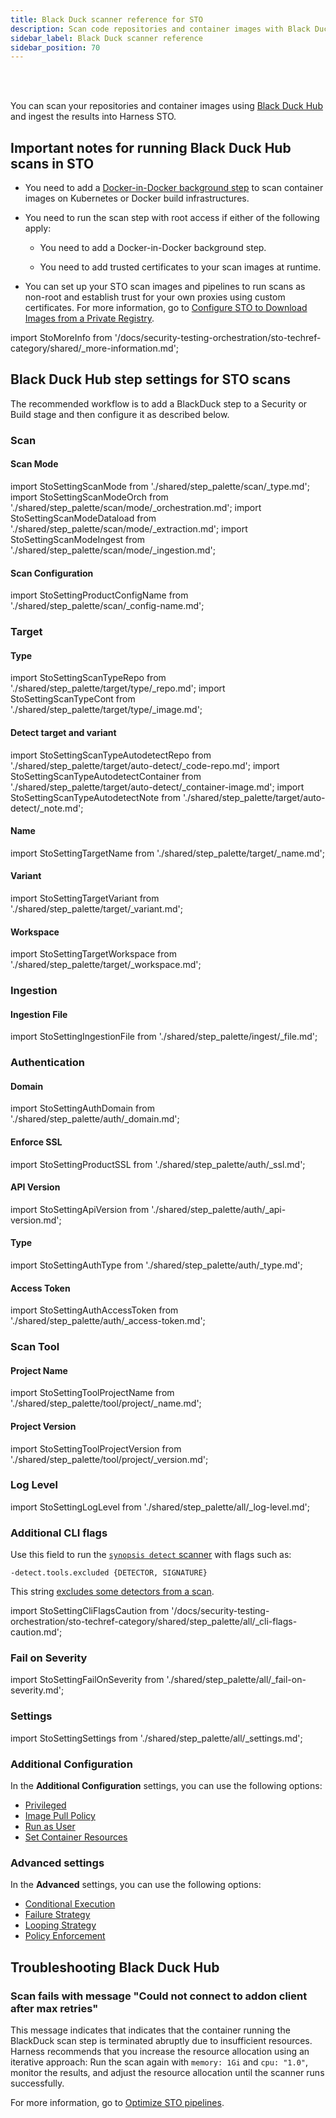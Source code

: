 ```yaml
---
title: Black Duck scanner reference for STO
description: Scan code repositories and container images with Black Duck.
sidebar_label: Black Duck scanner reference
sidebar_position: 70
---
```


<DocsTag   text="Code repo scanners"  backgroundColor= "#cbe2f9" textColor="#0b5cad" link="/docs/security-testing-orchestration/sto-techref-category/security-step-settings-reference#code-repo-scanners"  />
<DocsTag   text="Artifact scanners" backgroundColor= "#cbe2f9" textColor="#0b5cad" link="/docs/security-testing-orchestration/sto-techref-category/security-step-settings-reference#artifact-scanners"  />
<DocsTag  text="Orchestration" link="/docs/security-testing-orchestration/use-sto/orchestrate-and-ingest/run-an-orchestrated-scan-in-sto"  />
<DocsTag  text="Extraction" link="/docs/security-testing-orchestration/use-sto/orchestrate-and-ingest/sto-workflows-overview/#extraction-scans-in-sto" />
<DocsTag  text="Ingestion" link="/docs/security-testing-orchestration/use-sto/orchestrate-and-ingest/ingest-scan-results-into-an-sto-pipeline/" />
<br/>
<br/>

You can scan your repositories and container images using [Black Duck Hub](https://sig-product-docs.synopsys.com/bundle/bd-hub/page/Welcome.html) and ingest the results into Harness STO. 

<!-- https://sig-product-docs.synopsys.com/bundle/bd-hub/page/Administration/Hub101.html -->

## Important notes for running Black Duck Hub scans in STO


- You need to add a [Docker-in-Docker background step](/docs/security-testing-orchestration/sto-techref-category/security-step-settings-reference#docker-in-docker-requirements-for-sto) to scan container images on Kubernetes or Docker build infrastructures. 

- You need to run the scan step with root access if either of the following apply:

  - You need to add a Docker-in-Docker background step.

  - You need to add trusted certificates to your scan images at runtime. 

- You can set up your STO scan images and pipelines to run scans as non-root and establish trust for your own proxies using custom certificates. For more information, go to [Configure STO to Download Images from a Private Registry](/docs/security-testing-orchestration/use-sto/set-up-sto-pipelines/download-images-from-private-registry).

import StoMoreInfo from '/docs/security-testing-orchestration/sto-techref-category/shared/_more-information.md';

<StoMoreInfo />


## Black Duck Hub step settings for STO scans

The recommended workflow is to add a BlackDuck step to a Security or Build stage and then configure it as described below.


### Scan

#### Scan Mode

import StoSettingScanMode from './shared/step_palette/scan/_type.md';
import StoSettingScanModeOrch from './shared/step_palette/scan/mode/_orchestration.md';
import StoSettingScanModeDataload from './shared/step_palette/scan/mode/_extraction.md';
import StoSettingScanModeIngest from './shared/step_palette/scan/mode/_ingestion.md';

<!-- 
add Dataload support per DOC-2794 
-->

<!-- StoSettingScanMode / -->
<StoSettingScanModeOrch />
<StoSettingScanModeDataload />   
<StoSettingScanModeIngest />

<a name="scan-config"></a>

#### Scan Configuration

import StoSettingProductConfigName from './shared/step_palette/scan/_config-name.md';

<StoSettingProductConfigName />

### Target


#### Type

import StoSettingScanTypeRepo     from './shared/step_palette/target/type/_repo.md';
import StoSettingScanTypeCont from './shared/step_palette/target/type/_image.md';

<StoSettingScanTypeRepo />
<StoSettingScanTypeCont />


#### Detect target and variant 

import StoSettingScanTypeAutodetectRepo from './shared/step_palette/target/auto-detect/_code-repo.md';
import StoSettingScanTypeAutodetectContainer from './shared/step_palette/target/auto-detect/_container-image.md';
import StoSettingScanTypeAutodetectNote from './shared/step_palette/target/auto-detect/_note.md';

<StoSettingScanTypeAutodetectRepo/>
<StoSettingScanTypeAutodetectContainer/>
<StoSettingScanTypeAutodetectNote/>


#### Name 

import StoSettingTargetName from './shared/step_palette/target/_name.md';

<StoSettingTargetName />


#### Variant

import StoSettingTargetVariant from './shared/step_palette/target/_variant.md';

<StoSettingTargetVariant  />


#### Workspace

import StoSettingTargetWorkspace from './shared/step_palette/target/_workspace.md';

<StoSettingTargetWorkspace  />


### Ingestion


#### Ingestion File

import StoSettingIngestionFile from './shared/step_palette/ingest/_file.md';

<StoSettingIngestionFile  />

### Authentication

#### Domain

import StoSettingAuthDomain from './shared/step_palette/auth/_domain.md';

<StoSettingAuthDomain />


#### Enforce SSL

import StoSettingProductSSL from './shared/step_palette/auth/_ssl.md';

<StoSettingProductSSL />


#### API Version

import StoSettingApiVersion from './shared/step_palette/auth/_api-version.md';

<StoSettingApiVersion />


#### Type

import StoSettingAuthType from './shared/step_palette/auth/_type.md';

<StoSettingAuthType />


<!-- 

#### Access ID (_orchestration_)

import StoSettingAuthAccessID from './shared/step_palette/auth/_access-id.md';

<StoSettingAuthAccessID />

-->


#### Access Token

import StoSettingAuthAccessToken from './shared/step_palette/auth/_access-token.md';

<StoSettingAuthAccessToken />



### Scan Tool

#### Project Name

import StoSettingToolProjectName from './shared/step_palette/tool/project/_name.md';

<StoSettingToolProjectName />

#### Project Version

import StoSettingToolProjectVersion from './shared/step_palette/tool/project/_version.md';

<StoSettingToolProjectVersion />


### Log Level

import StoSettingLogLevel from './shared/step_palette/all/_log-level.md';

<StoSettingLogLevel />

### Additional CLI flags

Use this field to run the [`synopsis detect` scanner](https://blackducksoftware.github.io/synopsys-detect) with flags such as: 

`-detect.tools.excluded {DETECTOR, SIGNATURE}`

This string [excludes some detectors from a scan](https://community.synopsys.com/s/article/Allow-only-certain-Detect-tools-to-take-effect).

import StoSettingCliFlagsCaution from '/docs/security-testing-orchestration/sto-techref-category/shared/step_palette/all/_cli-flags-caution.md';

<StoSettingCliFlagsCaution />


### Fail on Severity

import StoSettingFailOnSeverity from './shared/step_palette/all/_fail-on-severity.md';

<StoSettingFailOnSeverity />

### Settings

import StoSettingSettings from './shared/step_palette/all/_settings.md';

<StoSettingSettings />


### Additional Configuration

In the **Additional Configuration** settings, you can use the following options:

* [Privileged](/docs/continuous-integration/use-ci/manage-dependencies/background-step-settings#privileged)
* [Image Pull Policy](/docs/continuous-integration/use-ci/manage-dependencies/background-step-settings#image-pull-policy)
* [Run as User](/docs/continuous-integration/use-ci/manage-dependencies/background-step-settings#run-as-user)
* [Set Container Resources](/docs/continuous-integration/use-ci/manage-dependencies/background-step-settings#set-container-resources)


### Advanced settings

In the **Advanced** settings, you can use the following options:

* [Conditional Execution](/docs/platform/pipelines/step-skip-condition-settings)
* [Failure Strategy](/docs/platform/pipelines/failure-handling/define-a-failure-strategy-on-stages-and-steps)
* [Looping Strategy](/docs/platform/pipelines/looping-strategies/looping-strategies-matrix-repeat-and-parallelism)
* [Policy Enforcement](/docs/platform/governance/policy-as-code/harness-governance-overview)

## Troubleshooting Black Duck Hub

### Scan fails with message "Could not connect to addon client after max retries"

This message indicates that indicates that the container running the BlackDuck scan step is terminated abruptly due to insufficient resources. Harness recommends that you increase the resource allocation using an iterative approach: Run the scan again with `memory: 1Gi` and `cpu: "1.0"`, monitor the results, and adjust the resource allocation until the scanner runs successfully.

For more information, go to [Optimize STO pipelines](/docs/security-testing-orchestration/use-sto/set-up-sto-pipelines/optimize-sto-pipelines).

